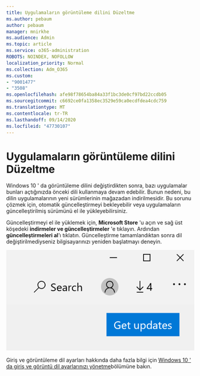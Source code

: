 ```yaml
---
title: Uygulamaların görüntüleme dilini Düzeltme
ms.author: pebaum
author: pebaum
manager: mnirkhe
ms.audience: Admin
ms.topic: article
ms.service: o365-administration
ROBOTS: NOINDEX, NOFOLLOW
localization_priority: Normal
ms.collection: Adm_O365
ms.custom:
- "9001477"
- "3508"
ms.openlocfilehash: afe98f78654ba84a33f1bc3de0cf97bd22ccdb05
ms.sourcegitcommit: c6692ce0fa1358ec3529e59ca0ecdfdea4cdc759
ms.translationtype: MT
ms.contentlocale: tr-TR
ms.lasthandoff: 09/14/2020
ms.locfileid: "47730107"
---
```

# <a name="fix-the-display-language-of-apps"></a>Uygulamaların görüntüleme dilini Düzeltme

Windows 10 ' da görüntüleme dilini değiştirdikten sonra, bazı uygulamalar bunları açtığınızda önceki dili kullanmaya devam edebilir. Bunun nedeni, bu dilin uygulamalarının yeni sürümlerinin mağazadan indirilmesidir. Bu sorunu çözmek için, otomatik güncelleştirmeyi bekleyebilir veya uygulamaların güncelleştirilmiş sürümünü el ile yükleyebilirsiniz.

Güncelleştirmeyi el ile yüklemek için, **Microsoft Store** 'u açın ve sağ üst köşedeki **indirmeler ve güncelleştirmeler** 'e tıklayın. Ardından **güncelleştirmeleri al**'ı tıklatın. Güncelleştirme tamamlandıktan sonra dil değiştirilmediyseniz bilgisayarınızı yeniden başlatmayı deneyin.

![Güncelleştirmeleri alın.](media/get-updates.png)

Giriş ve görüntüleme dil ayarları hakkında daha fazla bilgi için [Windows 10 ' da giriş ve görüntü dil ayarlarınızı yönetme](https://support.microsoft.com/help/4027670/windows-10-add-and-switch-input-and-display-language-preferences)bölümüne bakın.
